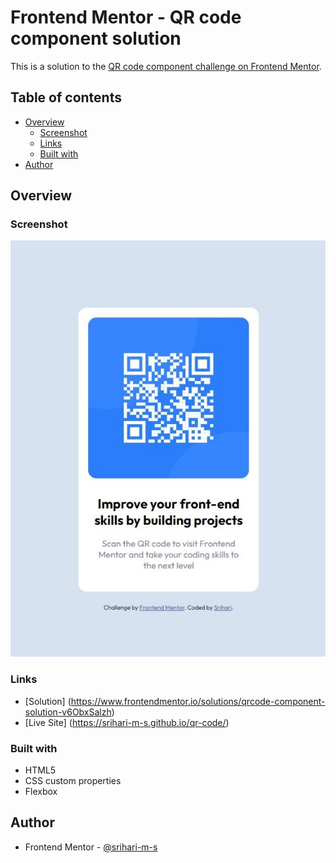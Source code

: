 # Frontend Mentor - QR code component solution

This is a solution to the [QR code component challenge on Frontend Mentor](https://www.frontendmentor.io/challenges/qr-code-component-iux_sIO_H).

## Table of contents

- [Overview](#overview)
  - [Screenshot](#screenshot)
  - [Links](#links)
  - [Built with](#built-with)
- [Author](#author)

## Overview

### Screenshot

![Solution Screenshot](https://github.com/srihari-m-s/qr-code/blob/master/images/screenshots/qr-code.jpg?raw=true)

### Links

- [Solution] (https://www.frontendmentor.io/solutions/qrcode-component-solution-v6ObxSalzh)
- [Live Site] (https://srihari-m-s.github.io/qr-code/)

### Built with

- HTML5
- CSS custom properties
- Flexbox

## Author

- Frontend Mentor - [@srihari-m-s](https://www.frontendmentor.io/profile/srihari-m-s)
